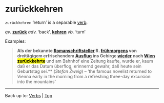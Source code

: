 # zurückkehren

`zurückkehren` ‘return’ is a separable [verb](../../index.md).

*qv.* **[zurück](../../../adverbs/z/zu/zurueck.md)** *adv.* ‘back’, **[kehren](../../k/ke/kehren.md)** *vb.* ‘turn’

Examples:

> **Als der bekannte [Romanschriftsteller](../../../nouns/r/ro/Romanschriftsteller.md) R. [frühmorgens](../../../adverbs/f/fr/fruehmorgens.md) von dreitägigem erfrischendem [Ausflug](../../../nouns/a/au/Ausflug.md) ins Gebirge [wieder](../../../adverbs/w/wi/wieder.md) nach [Wien](../../../nouns/w/wi/Wien.md) <mark>zurückkehrte</mark>** und am Bahnhof eine Zeitung kaufte, wurde er, kaum daß er das Datum überflog, erinnernd gewahr, daß heute sein Geburtstag sei.**  (*Stefan Zweig*) – ‘the famous novelist returned to Vienna early in the morning from a refreshing three-day excursion into the mountains’

----

Back up to: [Verbs](../../index.md) | [Top](../../../index.md)
